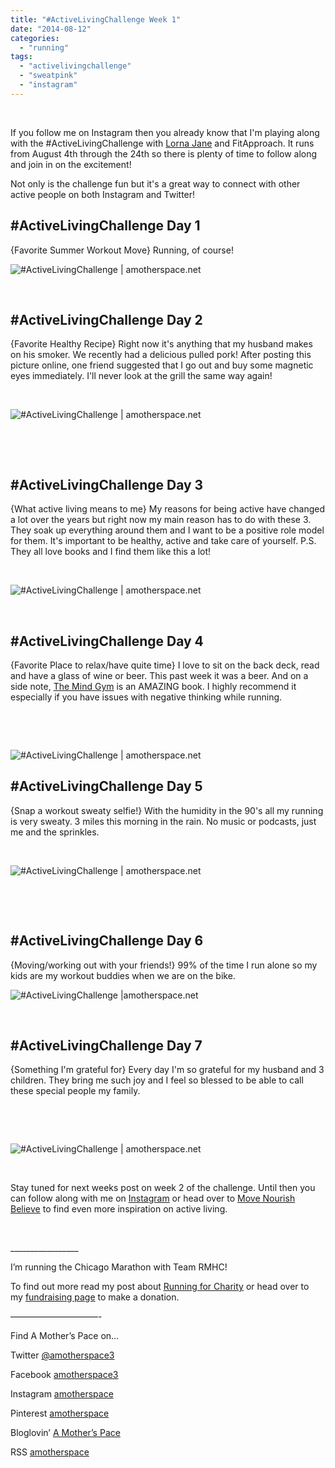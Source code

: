 ```yaml
---
title: "#ActiveLivingChallenge Week 1"
date: "2014-08-12"
categories: 
  - "running"
tags: 
  - "activelivingchallenge"
  - "sweatpink"
  - "instagram"
---
```


 

If you follow me on Instagram then you already know that I'm playing along with the #ActiveLivingChallenge with [Lorna Jane](lornajane.com) and FitApproach. It runs from August 4th through the 24th so there is plenty of time to follow along and join in on the excitement!

Not only is the challenge fun but it's a great way to connect with other active people on both Instagram and Twitter!

## #ActiveLivingChallenge Day 1

{Favorite Summer Workout Move} Running, of course!

![#ActiveLivingChallenge | amotherspace.net](images/ALC1.jpg)

 

## #ActiveLivingChallenge Day 2

{Favorite Healthy Recipe} Right now it's anything that my husband makes on his smoker. We recently had a delicious pulled pork! After posting this picture online, one friend suggested that I go out and buy some magnetic eyes immediately. I'll never look at the grill the same way again!

 

![#ActiveLivingChallenge | amotherspace.net](images/ALC2.jpg)

 

 

## #ActiveLivingChallenge Day 3

{What active living means to me} My reasons for being active have changed a lot over the years but right now my main reason has to do with these 3. They soak up everything around them and I want to be a positive role model for them. It's important to be healthy, active and take care of yourself. P.S. They all love books and I find them like this a lot!

 

![#ActiveLivingChallenge | amotherspace.net](images/ActiveLivingChallenge-What-active-living-means-to-me-My-reasons-for-being-active-have-changed-a-lot-over-the-years-but-right-now-my-main-reason-has-to-do-with-these-3.-They-soak-up-everything-around-them-and-.jpg)

 

## #ActiveLivingChallenge Day 4

{Favorite Place to relax/have quite time} I love to sit on the back deck, read and have a glass of wine or beer. This past week it was a beer. And on a side note, [The Mind Gym](http://amzn.to/1oDN7Ep) is an AMAZING book. I highly recommend it especially if you have issues with negative thinking while running.

 

 

![#ActiveLivingChallenge | amotherspace.net](images/ACL3.jpg)

## #ActiveLivingChallenge Day 5

{Snap a workout sweaty selfie!} With the humidity in the 90's all my running is very sweaty. 3 miles this morning in the rain. No music or podcasts, just me and the sprinkles.

 

![#ActiveLivingChallenge | amotherspace.net](images/ACL4.jpg)

 

 

## #ActiveLivingChallenge Day 6

{Moving/working out with your friends!} 99% of the time I run alone so my kids are my workout buddies when we are on the bike.

![#ActiveLivingChallenge |amotherspace.net](images/ActiveLivingChallenge.jpg)

 

## #ActiveLivingChallenge Day 7

{Something I'm grateful for} Every day I'm so grateful for my husband and 3 children. They bring me such joy and I feel so blessed to be able to call these special people my family.

 

 

![#ActiveLivingChallenge | amotherspace.net](images/ALC5.jpg)

 

Stay tuned for next weeks post on week 2 of the challenge. Until then you can follow along with me on [Instagram](http://instagram/amotherspace) or head over to [Move Nourish Believe](http://www.movenourishbelieve.com/) to find even more inspiration on active living.

 

\_\_\_\_\_\_\_\_\_\_\_\_\_\_\_\_\_

I’m running the Chicago Marathon with Team RMHC!

To find out more read my post about [Running for Charity](http://amotherspace.net/2014/06/the-chicago-marathon-running-for-charity/) or head over to my [fundraising page](http://www.kintera.org/faf/donorReg/donorPledge.asp?ievent=1097960&supId=399266070) to make a donation.

——————————-

Find A Mother’s Pace on…

Twitter [@amotherspace3](https://twitter.com/amotherspace3)

Facebook [amotherspace3](http://facebook.com/amotherspace3)

Instagram [amotherspace](http://instagram.com/amotherspace)

Pinterest [amotherspace](http://pinterest.com/amotherspace/)

Bloglovin’ [A Mother’s Pace](http://www.bloglovin.com/en/blog/6680087)

RSS [amotherspace](http://feeds.feedburner.com/amotherspace)
